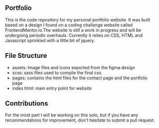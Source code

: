 ## Portfolio


This is the code repository for my personal portfolio website. It was built based on a design I found on a coding challenge website called FrontendMentor.io.The website is still a work in progress and will be undergoing periodic overhauls. Currently it relies on CSS, HTML and Javascript sprinkled with a little bit of jquery. 

## File Structure

- assets: Image files and icons exported from the figma design
- scss: sass files used to compile the final css. 
- pages: contains the html files for the contact page and the portfolio page
- index.html: main entry point for website

## Contributions

For the most part I will be working on this solo, but if you have any recommendations for improvement, don't hesitate to submit a pull request. 


